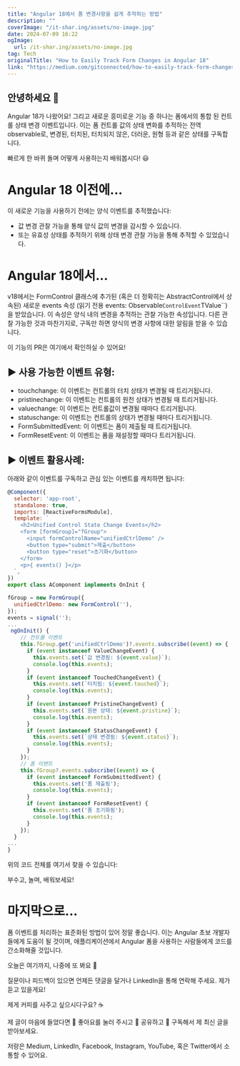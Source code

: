 ```yaml
---
title: "Angular 18에서 폼 변경사항을 쉽게 추적하는 방법"
description: ""
coverImage: "/it-shar.ing/assets/no-image.jpg"
date: 2024-07-09 16:22
ogImage:
  url: /it-shar.ing/assets/no-image.jpg
tag: Tech
originalTitle: "How to Easily Track Form Changes in Angular 18"
link: "https://medium.com/gitconnected/how-to-easily-track-form-changes-in-angular-18-843c295530ee"
---
```


## 안녕하세요 👋

Angular 18가 나왔어요! 그리고 새로운 흥미로운 기능 중 하나는 폼에서의 통합 된 컨트롤 상태 변경 이벤트입니다. 이는 폼 컨트롤 값의 상태 변화를 추적하는 전역 observable로, 변경된, 터치된, 터치되지 않은, 더러운, 원형 등과 같은 상태를 구독합니다.

빠르게 한 바퀴 돌며 어떻게 사용하는지 배워봅시다! 😃

# Angular 18 이전에...

<div class="content-ad"></div>

이 새로운 기능을 사용하기 전에는 양식 이벤트를 추적했습니다:

- 값 변경 관찰 가능을 통해 양식 값의 변경을 감시할 수 있습니다.
- 또는 유효성 상태를 추적하기 위해 상태 변경 관찰 가능을 통해 추적할 수 있었습니다.

# Angular 18에서...

v18에서는 FormControl 클래스에 추가된 (혹은 더 정확히는 AbstractControl에서 상속된) 새로운 events 속성 (읽기 전용 events: Observable`ControlEvent`TValue``)을 받았습니다. 이 속성은 양식 내의 변경을 추적하는 관찰 가능한 속성입니다. 다른 관찰 가능한 것과 마찬가지로, 구독만 하면 양식의 변경 사항에 대한 알림을 받을 수 있습니다.

<div class="content-ad"></div>

이 기능의 PR은 여기에서 확인하실 수 있어요!

## ▶️ 사용 가능한 이벤트 유형:

- touchchange: 이 이벤트는 컨트롤의 터치 상태가 변경될 때 트리거됩니다.
- pristinechange: 이 이벤트는 컨트롤의 원천 상태가 변경될 때 트리거됩니다.
- valuechange: 이 이벤트는 컨트롤값이 변경될 때마다 트리거됩니다.
- statuschange: 이 이벤트는 컨트롤의 상태가 변경될 때마다 트리거됩니다.
- FormSubmittedEvent: 이 이벤트는 폼이 제출될 때 트리거됩니다.
- FormResetEvent: 이 이벤트는 폼을 재설정할 때마다 트리거됩니다.

## ▶️ 이벤트 활용사례:

<div class="content-ad"></div>

아래와 같이 이벤트를 구독하고 관심 있는 이벤트를 캐치하면 됩니다:

```js
@Component({
  selector: 'app-root',
  standalone: true,
  imports: [ReactiveFormsModule],
  template: `
    <h2>Unified Control State Change Events</h2>
    <form [formGroup]="fGroup">
      <input formControlName="unifiedCtrlDemo" />
      <button type="submit">제출</button>
      <button type="reset">초기화</button>
    </form>
    <p>{ events() }</p>
  `,
})
export class AComponent implements OnInit {
```

```js
fGroup = new FormGroup({
  unifiedCtrlDemo: new FormControl(''),
});
events = signal('');
...
 ngOnInit() {
    // 컨트롤 이벤트
    this.fGroup.get('unifiedCtrlDemo')?.events.subscribe((event) => {
      if (event instanceof ValueChangeEvent) {
        this.events.set(`값 변경됨: ${event.value}`);
        console.log(this.events);
      }
      if (event instanceof TouchedChangeEvent) {
        this.events.set(`터치됨: ${event.touched}`);
        console.log(this.events);
      }
      if (event instanceof PristineChangeEvent) {
        this.events.set(`원본 상태: ${event.pristine}`);
        console.log(this.events);
      }
      if (event instanceof StatusChangeEvent) {
        this.events.set(`상태 변경됨: ${event.status}`);
        console.log(this.events);
      }
    });
    // 폼 이벤트
    this.fGroup?.events.subscribe((event) => {
      if (event instanceof FormSubmittedEvent) {
        this.events.set('폼 제출됨');
        console.log(this.events);
      }
      if (event instanceof FormResetEvent) {
        this.events.set('폼 초기화됨');
        console.log(this.events);
      }
    });
  }
...
}
```

위의 코드 전체를 여기서 찾을 수 있습니다:

<div class="content-ad"></div>

부수고, 놀며, 배워보세요!

# 마지막으로...

폼 이벤트를 처리하는 표준화된 방법이 있어 정말 좋습니다. 이는 Angular 초보 개발자들에게 도움이 될 것이며, 애플리케이션에서 Angular 폼을 사용하는 사람들에게 코드를 간소화해줄 것입니다.

오늘은 여기까지, 나중에 또 봐요 🙋

<div class="content-ad"></div>

질문이나 피드백이 있으면 언제든 댓글을 달거나 LinkedIn을 통해 연락해 주세요. 제가 듣고 있을게요!

제게 커피를 사주고 싶으시다구요? ☕️

제 글이 마음에 들었다면 👏 좋아요를 눌러 주시고 🔗 공유하고 🔔 구독해서 제 최신 글을 받아보세요.

저랑은 Medium, LinkedIn, Facebook, Instagram, YouTube, 혹은 Twitter에서 소통할 수 있어요.
